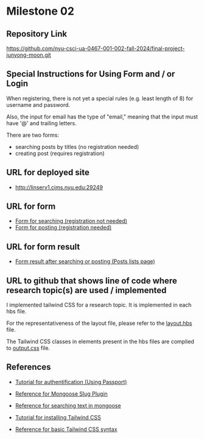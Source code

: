 Milestone 02
===

Repository Link
---
https://github.com/nyu-csci-ua-0467-001-002-fall-2024/final-project-junyong-moon.git

Special Instructions for Using Form and / or Login
---
When registering, there is not yet a special rules (e.g. least length of 8) for username and password.

Also, the input for email has the type of "email," meaning that the input must have '@' and trailing letters.

There are two forms:
- searching posts by titles (no registration needed)
- creating post (requires registration) 

URL for deployed site 
---
* http://linserv1.cims.nyu.edu:29249

URL for form 
---
* [Form for searching (registration not needed)](http://linserv1.cims.nyu.edu:29249/posts)
* [Form for posting (registration needed)](http://linserv1.cims.nyu.edu:29249/posts/add)

URL for form result
---
* [Form result after searching or posting (Posts lists page)](http://linserv1.cims.nyu.edu:29249/posts)

URL to github that shows line of code where research topic(s) are used / implemented
--- 
I implemented tailwind CSS for a research topic. It is implemented in each hbs file.

For the representativeness of the layout file, please refer to the [layout.hbs](views/layout.hbs) file.

The Tailwind CSS classes in elements present in the hbs files are complied to [output.css](src/output.css) file.

References 
---
* [Tutorial for authentification (Using Passport)](https://mherman.org/blog/local-authentication-with-passport-and-express-4/)
  
* [Reference for Mongoose Slug Plugin](https://www.npmjs.com/package/mongoose-slug-plugin)

* [Reference for searching text in mongoose](https://www.geeksforgeeks.org/how-to-do-a-full-text-search-in-mongodb-using-mongoose/)

* [Tutorial for installing Tailwind CSS](https://tailwindcss.com/docs/installation)

* [Reference for basic Tailwind CSS syntax](https://tailwindcss.com/docs/utility-first)